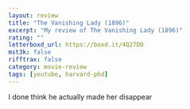 ```yaml
---
layout: review
title: "The Vanishing Lady (1896)"
excerpt: "My review of The Vanishing Lady (1896)"
rating: ""
letterboxd_url: https://boxd.it/4Q27DD
mst3k: false
rifftrax: false
category: movie-review
tags: [youtube, harvard-phd]
---
```


I done think he actually made her disappear
